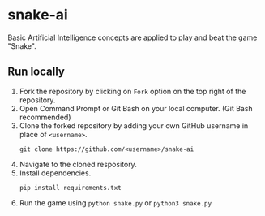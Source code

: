 # snake-ai
Basic Artificial Intelligence concepts are applied to play and beat the game "Snake".

## Run locally
1. Fork the repository by clicking on `Fork` option on the top right of the repository.
2. Open Command Prompt or Git Bash on your local computer. (Git Bash recommended)
3. Clone the forked repository by adding your own GitHub username in place of `<username>`.
   ```
   git clone https://github.com/<username>/snake-ai
   ```
4. Navigate to the cloned respository.
5. Install dependencies.
   ```
   pip install requirements.txt
   ```
6. Run the game using `python snake.py` or `python3 snake.py`
